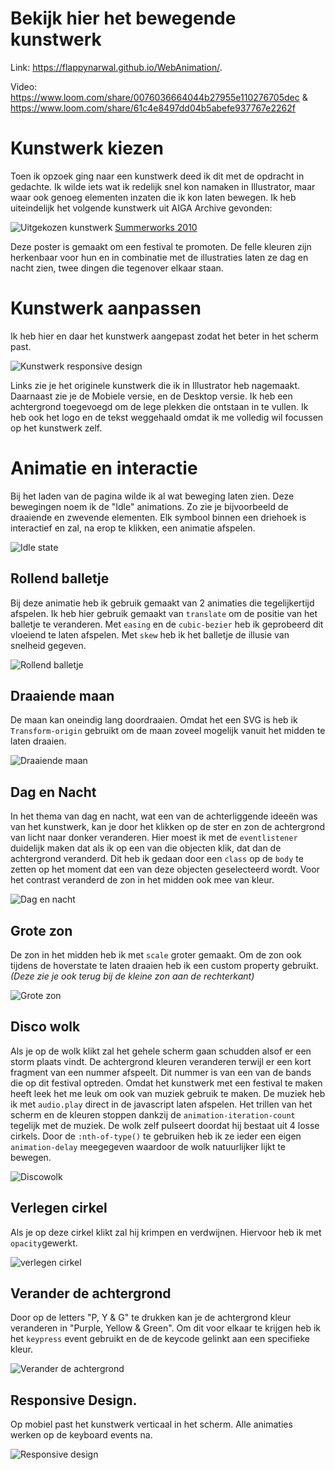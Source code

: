 # Bekijk hier het bewegende kunstwerk

Link: https://flappynarwal.github.io/WebAnimation/.

Video: https://www.loom.com/share/0076036664044b27955e110276705dec  & https://www.loom.com/share/61c4e8497dd04b5abefe937767e2262f  

# Kunstwerk kiezen

Toen ik opzoek ging naar een kunstwerk deed ik dit met de opdracht in gedachte. Ik wilde iets wat ik redelijk snel kon namaken in Illustrator, maar waar ook genoeg elementen inzaten die ik kon laten bewegen. Ik heb uiteindelijk het volgende kunstwerk uit AIGA Archive gevonden:

![Uitgekozen kunstwerk](https://designarchives.aiga.org/assets/images/000/101/599/101599_lg.jpg)
[Summerworks 2010](https://designarchives.aiga.org/#/entries/%2Bcollections%3A%22Denver%20Art%20Museum%22/_/detail/relevance/asc/7073/7/21472/summerworks-2010/1)

Deze poster is gemaakt om een festival te promoten. De felle kleuren zijn herkenbaar voor hun en in combinatie met de illustraties laten ze dag en nacht zien, twee dingen die tegenover elkaar staan.

# Kunstwerk aanpassen

Ik heb hier en daar het kunstwerk aangepast zodat het beter in het scherm past.

![Kunstwerk responsive design](https://user-images.githubusercontent.com/45418246/81500193-cc7fc580-92d0-11ea-8f19-a2a85391540b.png)


Links zie je het originele kunstwerk die ik in Illustrator heb nagemaakt. Daarnaast zie je de Mobiele versie, en de Desktop versie. Ik heb een achtergrond toegevoegd om de lege plekken die ontstaan in te vullen. Ik heb ook het logo en de tekst weggehaald omdat ik me volledig wil focussen op het kunstwerk zelf.

# Animatie en interactie

Bij het laden van de pagina wilde ik al wat beweging laten zien. Deze bewegingen noem ik de "Idle" animations. Zo zie je bijvoorbeeld de draaiende en zwevende elementen. Elk symbool binnen een driehoek is interactief en zal, na erop te klikken, een animatie afspelen.

![Idle state](https://user-images.githubusercontent.com/45418246/82759155-cb2fbc00-9deb-11ea-9522-bcf16272bed1.gif)

## Rollend balletje
Bij deze animatie heb ik gebruik gemaakt van 2 animaties die tegelijkertijd afspelen. Ik heb hier gebruik gemaakt van `translate` om de positie van het balletje te veranderen. Met `easing` en de `cubic-bezier` heb ik geprobeerd dit vloeiend te laten afspelen. Met `skew` heb ik het balletje de illusie van snelheid gegeven.

![Rollend balletje](https://user-images.githubusercontent.com/45418246/82759317-eea73680-9dec-11ea-8793-d258994c0e6a.gif)


## Draaiende maan
De maan kan oneindig lang doordraaien. Omdat het een SVG is heb ik `Transform-origin` gebruikt om de maan zoveel mogelijk vanuit het midden te laten draaien.

![Draaiende maan](https://user-images.githubusercontent.com/45418246/82759415-9ae91d00-9ded-11ea-9775-5b3cb7f0cf4f.gif)

## Dag en Nacht
In het thema van dag en nacht, wat een van de achterliggende ideeën was van het kunstwerk, kan je door het klikken op de ster en zon de achtergrond van licht naar donker veranderen. Hier moest ik met de `eventlistener` duidelijk maken dat als ik op een van die objecten klik, dat dan de achtergrond veranderd. Dit heb ik gedaan door een `class` op de `body` te zetten op het moment dat een van deze objecten geselecteerd wordt. Voor het contrast veranderd de zon in het midden ook mee van kleur.

![Dag en nacht](https://user-images.githubusercontent.com/45418246/82759564-8f4a2600-9dee-11ea-9908-da4d1ec231a8.gif)

## Grote zon
De zon in het midden heb ik met `scale` groter gemaakt. Om de zon ook tijdens de hoverstate te laten draaien heb ik een custom property gebruikt. _(Deze zie je ook terug bij de kleine zon aan de rechterkant)_

![Grote zon](https://user-images.githubusercontent.com/45418246/82759779-b0f7dd00-9def-11ea-8eb4-1ae5d3bab8b1.gif)


## Disco wolk
Als je op de wolk klikt zal het gehele scherm gaan schudden alsof er een storm plaats vindt. De achtergrond kleuren veranderen terwijl er een kort fragment van een nummer afspeelt. Dit nummer is van een van de bands die op dit festival optreden. Omdat het kunstwerk met een festival te maken heeft leek het me leuk om ook van muziek gebruik te maken. De muziek heb ik met `audio.play` direct in de javascript laten afspelen. Het trillen van het scherm en de kleuren stoppen dankzij de `animation-iteration-count` tegelijk met de muziek. De wolk zelf pulseert doordat hij bestaat uit 4 losse cirkels. Door de `:nth-of-type()` te gebruiken heb ik ze ieder een eigen `animation-delay` meegegeven waardoor de wolk natuurlijker lijkt te bewegen.

![Discowolk](https://user-images.githubusercontent.com/45418246/82759933-9eca6e80-9df0-11ea-8dc1-7c61d2e1f621.gif)

## Verlegen cirkel
Als je op deze cirkel klikt zal hij krimpen en verdwijnen. Hiervoor heb ik met `opacity`gewerkt.

![verlegen cirkel](https://user-images.githubusercontent.com/45418246/82760036-4cd61880-9df1-11ea-97fe-72244e7b6587.gif)


## Verander de achtergrond
Door op de letters "P, Y & G" te drukken kan je de achtergrond kleur veranderen in "Purple, Yellow & Green". Om dit voor elkaar te krijgen heb ik het `keypress` event gebruikt en de de keycode gelinkt aan een specifieke kleur. 

![Verander de achtergrond](https://user-images.githubusercontent.com/45418246/82760159-0f25bf80-9df2-11ea-80de-433afdb02d7a.gif)


## Responsive Design.
Op mobiel past het kunstwerk verticaal in het scherm. Alle animaties werken op de keyboard events na.

![Responsive design](https://user-images.githubusercontent.com/45418246/82760812-69c11a80-9df6-11ea-8caf-c9f389a759f6.gif)


